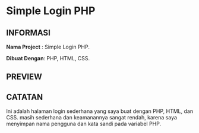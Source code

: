 # Simple Login PHP

## **INFORMASI**

**Nama Project** : Simple Login PHP.

**Dibuat Dengan**: PHP, HTML, CSS.

## **PREVIEW**

## **CATATAN**

Ini adalah halaman login sederhana yang saya buat dengan PHP, HTML, dan CSS.
masih sederhana dan keamanannya sangat rendah, karena saya menyimpan nama pengguna dan kata sandi pada variabel PHP.
